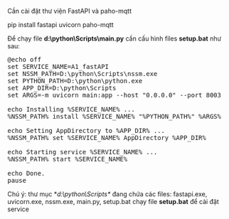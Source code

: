 Cần cài đặt thư viện FastAPI và paho-mqtt

pip install fastapi uvicorn paho-mqtt

Để chạy file **d:\python\Scripts\main.py** cần cấu hình files **setup.bat** như sau:
<pre>
@echo off
set SERVICE_NAME=A1_fastAPI
set NSSM_PATH=D:\python\Scripts\nssm.exe
set PYTHON_PATH=D:\python\python.exe
set APP_DIR=D:\python\Scripts
set ARGS=-m uvicorn main:app --host "0.0.0.0" --port 8003

echo Installing %SERVICE_NAME% ...
%NSSM_PATH% install %SERVICE_NAME% "%PYTHON_PATH%" %ARGS%

echo Setting AppDirectory to %APP_DIR% ...
%NSSM_PATH% set %SERVICE_NAME% AppDirectory %APP_DIR%

echo Starting service %SERVICE_NAME% ...
%NSSM_PATH% start %SERVICE_NAME%

echo Done.
pause
</pre>

Chú ý: thư mục **d:\python\Scripts\** đang chứa các files: fastapi.exe, uvicorn.exe, nssm.exe, main.py, setup.bat
chạy file **setup.bat** để cài đặt service
